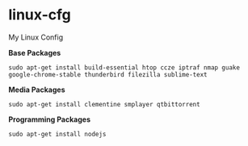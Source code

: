 linux-cfg
=========

My Linux Config


**Base Packages**

```
sudo apt-get install build-essential htop ccze iptraf nmap guake google-chrome-stable thunderbird filezilla sublime-text

```

**Media Packages**

```
sudo apt-get install clementine smplayer qtbittorrent

```

**Programming Packages**

```
sudo apt-get install nodejs

```